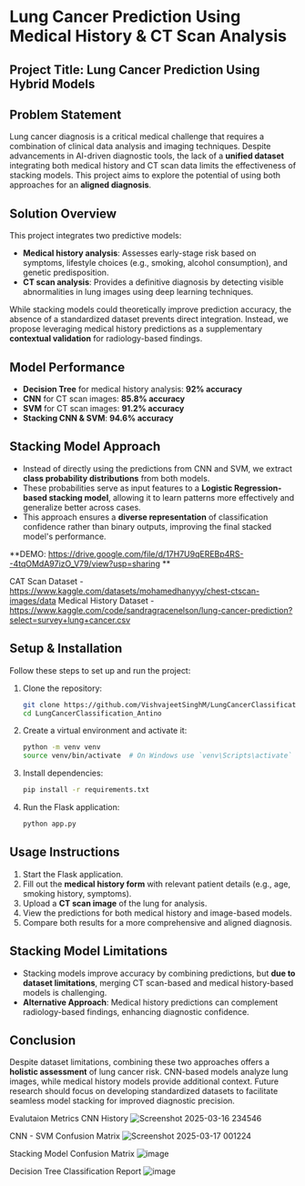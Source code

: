# Lung Cancer Prediction Using Medical History & CT Scan Analysis

## Project Title: Lung Cancer Prediction Using Hybrid Models

## Problem Statement
Lung cancer diagnosis is a critical medical challenge that requires a combination of clinical data analysis and imaging techniques. Despite advancements in AI-driven diagnostic tools, the lack of a **unified dataset** integrating both medical history and CT scan data limits the effectiveness of stacking models. This project aims to explore the potential of using both approaches for an **aligned diagnosis**.

## Solution Overview
This project integrates two predictive models:

- **Medical history analysis**: Assesses early-stage risk based on symptoms, lifestyle choices (e.g., smoking, alcohol consumption), and genetic predisposition.
- **CT scan analysis**: Provides a definitive diagnosis by detecting visible abnormalities in lung images using deep learning techniques.

While stacking models could theoretically improve prediction accuracy, the absence of a standardized dataset prevents direct integration. Instead, we propose leveraging medical history predictions as a supplementary **contextual validation** for radiology-based findings.

## Model Performance
- **Decision Tree** for medical history analysis: **92% accuracy**
- **CNN** for CT scan images: **85.8% accuracy**
- **SVM** for CT scan images: **91.2% accuracy**
- **Stacking CNN & SVM**: **94.6% accuracy**

## Stacking Model Approach
- Instead of directly using the predictions from CNN and SVM, we extract **class probability distributions** from both models.
- These probabilities serve as input features to a **Logistic Regression-based stacking model**, allowing it to learn patterns more effectively and generalize better across cases.
- This approach ensures a **diverse representation** of classification confidence rather than binary outputs, improving the final stacked model's performance.

**DEMO: https://drive.google.com/file/d/17H7U9qEREBp4RS--4tqOMdA97izO_V79/view?usp=sharing
**

CAT Scan Dataset - https://www.kaggle.com/datasets/mohamedhanyyy/chest-ctscan-images/data
Medical History Dataset - https://www.kaggle.com/code/sandragracenelson/lung-cancer-prediction?select=survey+lung+cancer.csv

## Setup & Installation
Follow these steps to set up and run the project:

1. Clone the repository:
   ```sh
   git clone https://github.com/VishvajeetSinghM/LungCancerClassification_Antino.git
   cd LungCancerClassification_Antino
   ```
2. Create a virtual environment and activate it:
   ```sh
   python -m venv venv
   source venv/bin/activate  # On Windows use `venv\Scripts\activate`
   ```
3. Install dependencies:
   ```sh
   pip install -r requirements.txt
   ```
4. Run the Flask application:
   ```sh
   python app.py
   ```

## Usage Instructions
1. Start the Flask application.
2. Fill out the **medical history form** with relevant patient details (e.g., age, smoking history, symptoms).
3. Upload a **CT scan image** of the lung for analysis.
4. View the predictions for both medical history and image-based models.
5. Compare both results for a more comprehensive and aligned diagnosis.

## Stacking Model Limitations
- Stacking models improve accuracy by combining predictions, but **due to dataset limitations**, merging CT scan-based and medical history-based models is challenging.
- **Alternative Approach**: Medical history predictions can complement radiology-based findings, enhancing diagnostic confidence.

## Conclusion
Despite dataset limitations, combining these two approaches offers a **holistic assessment** of lung cancer risk. CNN-based models analyze lung images, while medical history models provide additional context. Future research should focus on developing standardized datasets to facilitate seamless model stacking for improved diagnostic precision.

Evalutaion Metrics
CNN History 
![Screenshot 2025-03-16 234546](https://github.com/user-attachments/assets/1699c93c-b711-4444-a76f-900b7f2ecef8)

CNN - SVM Confusion Matrix
![Screenshot 2025-03-17 001224](https://github.com/user-attachments/assets/6fa458ee-f2a6-486e-9d12-818c87b62495)

Stacking Model Confusion Matrix 
![image](https://github.com/user-attachments/assets/161d5e7b-4072-481f-adc4-f4780956d5a3)

Decision Tree Classification Report 
![image](https://github.com/user-attachments/assets/462a4c82-7160-443c-b39f-10017d296981)



